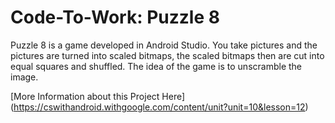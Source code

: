 # Code-To-Work: Puzzle 8

Puzzle 8 is a game developed in Android Studio. You take pictures and the pictures are turned into scaled bitmaps, the scaled bitmaps then are cut into equal squares and shuffled. The idea of the game is to unscramble the image.

[More Information about this Project Here] (https://cswithandroid.withgoogle.com/content/unit?unit=10&lesson=12)
